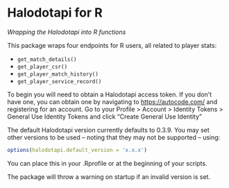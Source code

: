 
# Halodotapi for R

*Wrapping the Halodotapi into R functions*

This package wraps four endpoints for R users, all related to player
stats:

-   `get_match_details()`
-   `get_player_csr()`
-   `get_player_match_history()`
-   `get_player_service_record()`

To begin you will need to obtain a Halodotapi access token. If you don’t
have one, you can obtain one by navigating to <https://autocode.com/>
and registering for an account. Go to your Profile \> Account \>
Identity Tokens \> General Use Identity Tokens and click “Create General
Use Identity”

The default Halodotapi version currently defaults to 0.3.9. You may set
other versions to be used – noting that they may not be supported –
using:

``` r
options(halodotapi.default_version = 'x.x.x')
```

You can place this in your .Rprofile or at the beginning of your
scripts.

The package will throw a warning on startup if an invalid version is
set.
